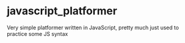 # javascript_platformer
Very simple platformer written in JavaScript, pretty much just used to practice some JS syntax